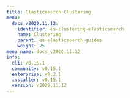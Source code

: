 ```yaml
---
title: Elasticsearch Clustering
menu:
  docs_v2020.11.12:
    identifier: es-clustering-elasticsearch
    name: Clustering
    parent: es-elasticsearch-guides
    weight: 25
menu_name: docs_v2020.11.12
info:
  cli: v0.15.1
  community: v0.15.1
  enterprise: v0.2.1
  installer: v0.15.1
  version: v2020.11.12
---
```


